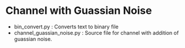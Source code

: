 # Channel with Guassian Noise
- bin_convert.py : Converts text to binary file
- channel_guassian_noise.py : Source file for channel with addition of guassian noise.